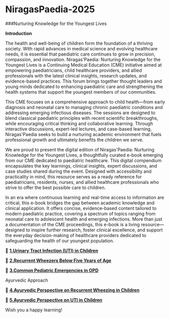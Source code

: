 # NiragasPaedia-2025
###Nurturing Knowledge for the Youngest Lives

**Introduction**

The health and well-being of children form the foundation of a thriving society. With rapid advances in medical science and evolving healthcare needs, it is essential that paediatric care continues to grow in precision, compassion, and innovation. Niragas'Paedia: Nurturing Knowledge for the Youngest Lives is a Continuing Medical Education (CME) initiative aimed at empowering paediatricians, child healthcare providers, and allied professionals with the latest clinical insights, research updates, and evidence-based practices. This forum brings together thought leaders and young minds dedicated to enhancing paediatric care and strengthening the health systems that support the youngest members of our communities.

This CME focuses on a comprehensive approach to child health—from early diagnosis and neonatal care to managing chronic paediatric conditions and addressing emerging infectious diseases. The sessions are designed to blend classical paediatric principles with recent scientific breakthroughs, while encouraging critical thinking and collaborative learning. Through interactive discussions, expert-led lectures, and case-based learning, Niragas'Paedia seeks to build a nurturing academic environment that fuels professional growth and ultimately benefits the children we serve.

We are proud to present the digital edition of Niragas'Paedia: Nurturing Knowledge for the Youngest Lives, a thoughtfully curated e-book emerging from our CME dedicated to paediatric healthcare. This digital compendium encapsulates the key learnings, clinical insights, expert discussions, and case studies shared during the event. Designed with accessibility and practicality in mind, this resource serves as a ready reference for paediatricians, residents, nurses, and allied healthcare professionals who strive to offer the best possible care to children.

In an era where continuous learning and real-time access to information are critical, this e-book bridges the gap between academic knowledge and clinical application. It offers concise, evidence-based content tailored to modern paediatric practice, covering a spectrum of topics ranging from neonatal care to adolescent health and emerging infections. More than just a documentation of the CME proceedings, this e-book is a living resource—designed to inspire further research, foster clinical excellence, and support the everyday decision-making of healthcare providers dedicated to safeguarding the health of our youngest population.

📂  **[1.Urinary Tract Infection (UTI) in Children](https://github.com/knkworkingcommittee/NiragasPaedia-2025/blob/main/1.%20Urinary%20Tract%20Infection.pdf)**

📂  **[2.Recurrent Wheezers Below Five Years of Age](https://github.com/knkworkingcommittee/NiragasPaedia-2025/blob/main/2.%20Recurrent%20Wheezers%20.pdf)**

📂  **[3.Common Pediatric Emergencies in OPD](https://github.com/knkworkingcommittee/NiragasPaedia-2025/blob/main/3.%20Common%20Pediatric%20Emergencies%20in%20OPD.pdf)**

Ayurvedic Approach

📂  **[4.Ayurvedic Perspective on Recurrent Wheezing in Children](https://github.com/knkworkingcommittee/NiragasPaedia-2025/blob/main/4.Ayurvedic%20Perspective%20on%20Recurrent%20Wheezing%20in%20Children.pdf)**

📂  **[5.Ayurvedic Perspective on UTI in Children](https://github.com/knkworkingcommittee/NiragasPaedia-2025/blob/main/5.%20Ayurvedic%20Perspective%20on%20UTI%20in%20Children.pdf)**

Wish you a happy learning!

